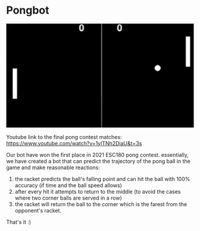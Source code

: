 # Pongbot

![alt text](https://github.com/LindyZh/Pongbot/blob/7245fe839e22e9de4def622da2afe78c732cddb7/pong_snipshot.png)

Youtube link to the final pong contest matches:
https://www.youtube.com/watch?v=1ylTNh2DiaU&t=3s

Our bot have won the first place in 2021 ESC180 pong contest. 
essentially, we have created a bot that can predict the trajectory of the pong ball in the game and make reasonable reactions:
1. the racket predicts the ball's falling point and can hit the ball with 100% accuracy (if time and the ball speed allows)
2. after every hit it attempts to return to the middle (to avoid the cases where two corner balls are served in a row)
3. the racket will return the ball to the corner which is the farest from the opponent's racket.

That's it :)
